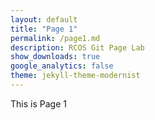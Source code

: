 ```yaml
---
layout: default
title: "Page 1"
permalink: /page1.md
description: RCOS Git Page Lab
show_downloads: true
google_analytics: false
theme: jekyll-theme-modernist
---
```

This is Page 1
